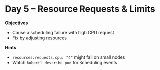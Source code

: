 # Day 5 – Resource Requests & Limits

**Objectives**
- Cause a scheduling failure with high CPU request
- Fix by adjusting resources

**Hints**
- `resources.requests.cpu: "4"` might fail on small nodes
- Watch `kubectl describe pod` for Scheduling events
